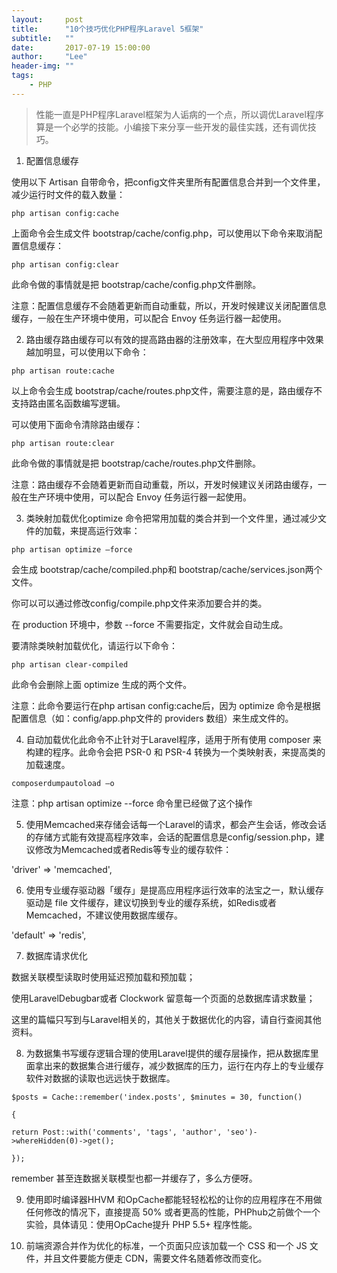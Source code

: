 ```yaml
---
layout:     post
title:      "10个技巧优化PHP程序Laravel 5框架"
subtitle:   ""
date:       2017-07-19 15:00:00
author:     "Lee"
header-img: ""
tags:
    - PHP
---
```


> 性能一直是PHP程序Laravel框架为人诟病的一个点，所以调优Laravel程序算是一个必学的技能。小编接下来分享一些开发的最佳实践，还有调优技巧。  

1. 配置信息缓存

使用以下 Artisan 自带命令，把config文件夹里所有配置信息合并到一个文件里，减少运行时文件的载入数量：

```
php artisan config:cache
```

上面命令会生成文件 bootstrap/cache/config.php，可以使用以下命令来取消配置信息缓存：


```
php artisan config:clear
```

此命令做的事情就是把 bootstrap/cache/config.php文件删除。



注意：配置信息缓存不会随着更新而自动重载，所以，开发时候建议关闭配置信息缓存，一般在生产环境中使用，可以配合 Envoy 任务运行器一起使用。

2. 路由缓存路由缓存可以有效的提高路由器的注册效率，在大型应用程序中效果越加明显，可以使用以下命令：


```
php artisan route:cache
```

以上命令会生成 bootstrap/cache/routes.php文件，需要注意的是，路由缓存不支持路由匿名函数编写逻辑。



可以使用下面命令清除路由缓存：


```
php artisan route:clear
```

此命令做的事情就是把 bootstrap/cache/routes.php文件删除。



注意：路由缓存不会随着更新而自动重载，所以，开发时候建议关闭路由缓存，一般在生产环境中使用，可以配合 Envoy 任务运行器一起使用。

3. 类映射加载优化optimize 命令把常用加载的类合并到一个文件里，通过减少文件的加载，来提高运行效率：


```
php artisan optimize –force
```

会生成 bootstrap/cache/compiled.php和 bootstrap/cache/services.json两个文件。

你可以可以通过修改config/compile.php文件来添加要合并的类。



在 production 环境中，参数 --force 不需要指定，文件就会自动生成。



要清除类映射加载优化，请运行以下命令：


```
php artisan clear-compiled
```

此命令会删除上面 optimize 生成的两个文件。



注意：此命令要运行在php artisan config:cache后，因为 optimize 命令是根据配置信息（如：config/app.php文件的 providers 数组）来生成文件的。

4. 自动加载优化此命令不止针对于Laravel程序，适用于所有使用 composer 来构建的程序。此命令会把 PSR-0 和 PSR-4 转换为一个类映射表，来提高类的加载速度。


```
composerdumpautoload –o
```

注意：php artisan optimize --force 命令里已经做了这个操作

5. 使用Memcached来存储会话每一个Laravel的请求，都会产生会话，修改会话的存储方式能有效提高程序效率，会话的配置信息是config/session.php，建议修改为Memcached或者Redis等专业的缓存软件：



'driver' => 'memcached',

6. 使用专业缓存驱动器「缓存」是提高应用程序运行效率的法宝之一，默认缓存驱动是 file 文件缓存，建议切换到专业的缓存系统，如Redis或者Memcached，不建议使用数据库缓存。

'default' => 'redis',

7. 数据库请求优化

数据关联模型读取时使用延迟预加载和预加载；

使用LaravelDebugbar或者 Clockwork 留意每一个页面的总数据库请求数量；

这里的篇幅只写到与Laravel相关的，其他关于数据优化的内容，请自行查阅其他资料。

8. 为数据集书写缓存逻辑合理的使用Laravel提供的缓存层操作，把从数据库里面拿出来的数据集合进行缓存，减少数据库的压力，运行在内存上的专业缓存软件对数据的读取也远远快于数据库。


```
$posts = Cache::remember('index.posts', $minutes = 30, function()

{

return Post::with('comments', 'tags', 'author', 'seo')->whereHidden(0)->get();

});
```

remember 甚至连数据关联模型也都一并缓存了，多么方便呀。

9. 使用即时编译器HHVM 和OpCache都能轻轻松松的让你的应用程序在不用做任何修改的情况下，直接提高 50% 或者更高的性能，PHPhub之前做个一个实验，具体请见：使用OpCache提升 PHP 5.5+ 程序性能。

10. 前端资源合并作为优化的标准，一个页面只应该加载一个 CSS 和一个 JS 文件，并且文件要能方便走 CDN，需要文件名随着修改而变化。
